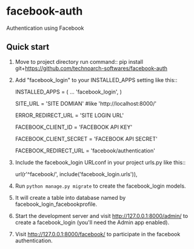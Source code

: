 # facebook-auth
Authentication using Facebook

Quick start
-----------

1. Move to project directory run command::
    pip install git+https://github.com/technoarch-softwares/facebook-auth

2. Add "facebook_login" to your INSTALLED_APPS setting like this::

    INSTALLED_APPS = (
        ...
        'facebook_login',
    )
    
    SITE_URL = 'SITE DOMIAN' #like 'http://localhost:8000/'
    
    ERROR_REDIRECT_URL = 'SITE LOGIN URL'
    
    FACEBOOK_CLIENT_ID = 'FACEBOOK API KEY'
    
    FACEBOOK_CLIENT_SECRET = 'FACEBOOK API SECRET'
    
    FACEBOOK_REDIRECT_URL = 'facebook/authentication'

3. Include the facebook_login URLconf in your project urls.py like this::

    url(r'^facebook/', include('facebook_login.urls')),

4. Run `python manage.py migrate` to create the facebook_login models.

5. It will create a table into database named by facebook_login_facebookprofile.

6. Start the development server and visit http://127.0.0.1:8000/admin/
   to create a facebook_login (you'll need the Admin app enabled).

7. Visit http://127.0.0.1:8000/facebook/ to participate in the facebook authentication.

